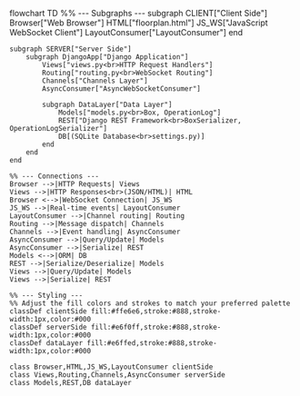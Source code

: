 flowchart TD
    %% --- Subgraphs ---
    subgraph CLIENT["Client Side"]
        Browser["Web Browser"]
        HTML["floorplan.html"]
        JS_WS["JavaScript<br>WebSocket Client"]
        LayoutConsumer["LayoutConsumer"]
    end

    subgraph SERVER["Server Side"]
        subgraph DjangoApp["Django Application"]
            Views["views.py<br>HTTP Request Handlers"]
            Routing["routing.py<br>WebSocket Routing"]
            Channels["Channels Layer"]
            AsyncConsumer["AsyncWebSocketConsumer"]
            
            subgraph DataLayer["Data Layer"]
                Models["models.py<br>Box, OperationLog"]
                REST["Django REST Framework<br>BoxSerializer, OperationLogSerializer"]
                DB[(SQLite Database<br>settings.py)]
            end
        end
    end

    %% --- Connections ---
    Browser -->|HTTP Requests| Views
    Views -->|HTTP Responses<br>(JSON/HTML)| HTML
    Browser <-->|WebSocket Connection| JS_WS
    JS_WS -->|Real-time events| LayoutConsumer
    LayoutConsumer -->|Channel routing| Routing
    Routing -->|Message dispatch| Channels
    Channels -->|Event handling| AsyncConsumer
    AsyncConsumer -->|Query/Update| Models
    AsyncConsumer -->|Serialize| REST
    Models <-->|ORM| DB
    REST -->|Serialize/Deserialize| Models
    Views -->|Query/Update| Models
    Views -->|Serialize| REST

    %% --- Styling ---
    %% Adjust the fill colors and strokes to match your preferred palette
    classDef clientSide fill:#ffe6e6,stroke:#888,stroke-width:1px,color:#000
    classDef serverSide fill:#e6f0ff,stroke:#888,stroke-width:1px,color:#000
    classDef dataLayer fill:#e6ffed,stroke:#888,stroke-width:1px,color:#000

    class Browser,HTML,JS_WS,LayoutConsumer clientSide
    class Views,Routing,Channels,AsyncConsumer serverSide
    class Models,REST,DB dataLayer
